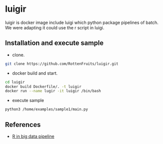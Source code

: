 
# luigir

luigir is docker image include luigi which python package pipelines of batch. We were adapting it could use the r script in luigi.


## Installation and execute sample

- clone.

```bash
git clone https://github.com/RottenFruits/luigir.git
```

- docker build and start.

```bash
cd luigir
docker build Dockerfile/. -t luigir
docker run --name lugir -it luigir /bin/bash
```

- execute sample
```bash
python3 /home/examples/sample1/main.py
```

## References

- [R in big data pipeline](http://opiateforthemass.es/articles/r-in-big-data-pipeline/)

